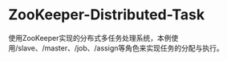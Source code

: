 # ZooKeeper-Distributed-Task
使用ZooKeeper实现的分布式多任务处理系统，本例使用/slave、/master、/job、/assign等角色来实现任务的分配与执行。
